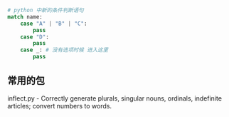 ```python
# python 中新的条件判断语句
match name:
    case "A" | "B" | "C":
        pass
    case "D":
        pass
    case _: # 没有选项时候 进入这里
        pass
```
## 常用的包

inflect.py - Correctly generate plurals, singular nouns, ordinals, indefinite articles; convert numbers to words.

